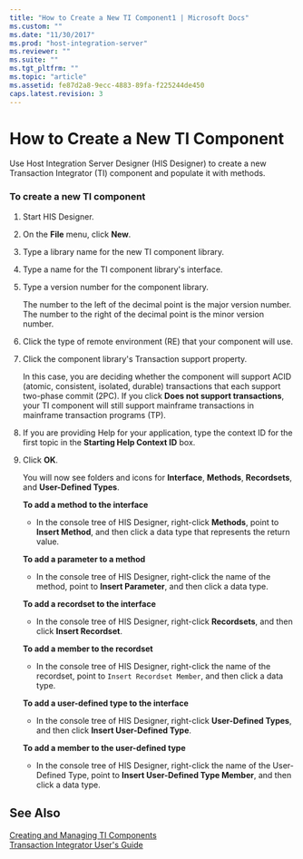 ```yaml
---
title: "How to Create a New TI Component1 | Microsoft Docs"
ms.custom: ""
ms.date: "11/30/2017"
ms.prod: "host-integration-server"
ms.reviewer: ""
ms.suite: ""
ms.tgt_pltfrm: ""
ms.topic: "article"
ms.assetid: fe87d2a8-9ecc-4883-89fa-f225244de450
caps.latest.revision: 3
---
```

# How to Create a New TI Component
Use Host Integration Server Designer (HIS Designer) to create a new Transaction Integrator (TI) component and populate it with methods.  
  
### To create a new TI component  
  
1.  Start HIS Designer.  
  
2.  On the **File** menu, click **New**.  
  
3.  Type a library name for the new TI component library.  
  
4.  Type a name for the TI component library's interface.  
  
5.  Type a version number for the component library.  
  
     The number to the left of the decimal point is the major version number. The number to the right of the decimal point is the minor version number.  
  
6.  Click the type of remote environment (RE) that your component will use.  
  
7.  Click the component library's Transaction support property.  
  
     In this case, you are deciding whether the component will support ACID (atomic, consistent, isolated, durable) transactions that each support two-phase commit (2PC). If you click **Does not support transactions**, your TI component will still support mainframe transactions in mainframe transaction programs (TP).  
  
8.  If you are providing Help for your application, type the context ID for the first topic in the **Starting Help Context ID** box.  
  
9. Click **OK**.  
  
     You will now see folders and icons for **Interface**, **Methods**, **Recordsets**, and **User-Defined Types**.  
  
     **To add a method to the interface**  
  
    -   In the console tree of HIS Designer, right-click **Methods**, point to **Insert Method**, and then click a data type that represents the return value.  
  
     **To add a parameter to a method**  
  
    -   In the console tree of HIS Designer, right-click the name of the method, point to **Insert Parameter**, and then click a data type.  
  
     **To add a recordset to the interface**  
  
    -   In the console tree of HIS Designer, right-click **Recordsets**, and then click **Insert Recordset**.  
  
     **To add a member to the recordset**  
  
    -   In the console tree of HIS Designer, right-click the name of the recordset, point to `Insert Recordset Member`, and then click a data type.  
  
     **To add a user-defined type to the interface**  
  
    -   In the console tree of HIS Designer, right-click **User-Defined Types**, and then click **Insert User-Defined Type**.  
  
     **To add a member to the user-defined type**  
  
    -   In the console tree of HIS Designer, right-click the name of the User-Defined Type, point to **Insert User-Defined Type Member**, and then click a data type.  
  
## See Also  
 [Creating and Managing TI Components](../core/creating-and-managing-ti-components1.md)   
 [Transaction Integrator User's Guide](../core/transaction-integrator-user-s-guide1.md)